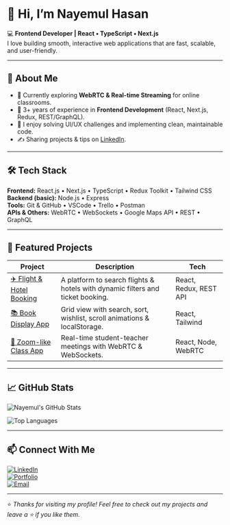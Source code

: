 
# 👋 Hi, I’m Nayemul Hasan

💻 **Frontend Developer | React • TypeScript • Next.js**  
I love building smooth, interactive web applications that are fast, scalable, and user-friendly.

---

## 🚀 About Me
- 🌱 Currently exploring **WebRTC & Real-time Streaming** for online classrooms.  
- 💼 3+ years of experience in **Frontend Development** (React, Next.js, Redux, REST/GraphQL).  
- 🧩 I enjoy solving UI/UX challenges and implementing clean, maintainable code.  
- ✍️ Sharing projects & tips on [LinkedIn](https://www.linkedin.com/in/your-profile).  

---

## 🛠️ Tech Stack
**Frontend:** React.js • Next.js • TypeScript • Redux Toolkit • Tailwind CSS  
**Backend (basic):** Node.js • Express  
**Tools:** Git & GitHub • VSCode • Trello • Postman  
**APIs & Others:** WebRTC • WebSockets • Google Maps API • REST • GraphQL  

---

## 📂 Featured Projects
| Project | Description | Tech |
|---------|-------------|------|
| [✈️ Flight & Hotel Booking](https://github.com/yourusername/booking-app) | A platform to search flights & hotels with dynamic filters and ticket booking. | React, Redux, REST API |
| [📚 Book Display App](https://github.com/yourusername/book-grid) | Grid view with search, sort, wishlist, scroll animations & localStorage. | React, Tailwind |
| [🎥 Zoom-like Class App](https://github.com/yourusername/zoom-clone) | Real-time student-teacher meetings with WebRTC & WebSockets. | React, Node, WebRTC |

---

## 📈 GitHub Stats
![Nayemul's GitHub Stats](https://github-readme-stats.vercel.app/api?username=yourusername&show_icons=true&theme=tokyonight)

![Top Languages](https://github-readme-stats.vercel.app/api/top-langs/?username=yourusername&layout=compact&theme=tokyonight)

---

## 📫 Connect With Me
[![LinkedIn](https://img.shields.io/badge/LinkedIn-Connect-blue)](https://www.linkedin.com/in/your-profile)  
[![Portfolio](https://img.shields.io/badge/Portfolio-Visit-green)](https://yourportfolio.com)  
[![Email](https://img.shields.io/badge/Email-Contact-red)](mailto:yourname@email.com)

---
⭐️ _Thanks for visiting my profile! Feel free to check out my projects and leave a ⭐️ if you like them._
